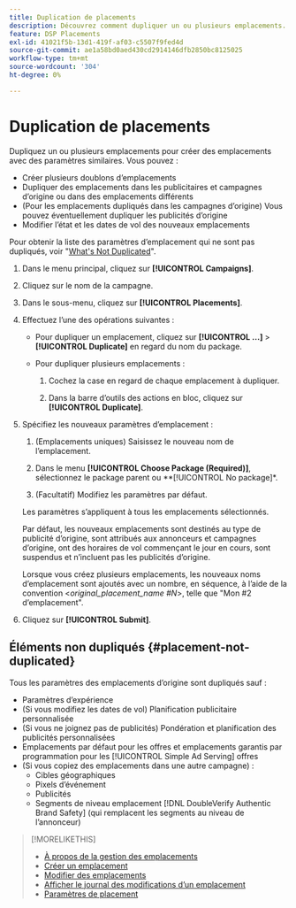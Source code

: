 ```yaml
---
title: Duplication de placements
description: Découvrez comment dupliquer un ou plusieurs emplacements.
feature: DSP Placements
exl-id: 41021f5b-13d1-419f-af03-c5507f9fed4d
source-git-commit: ae1a58bd0aed430cd2914146dfb2850bc8125025
workflow-type: tm+mt
source-wordcount: '304'
ht-degree: 0%

---
```


# Duplication de placements

<!-- Some placements don't have this option. Clarify which placement types aren't eligible -- is it PG placements, or all placements using private inventory? And anything else? -->

Dupliquez un ou plusieurs emplacements pour créer des emplacements avec des paramètres similaires. Vous pouvez :

* Créer plusieurs doublons d’emplacements
* Dupliquer des emplacements dans les publicitaires et campagnes d’origine ou dans des emplacements différents
* (Pour les emplacements dupliqués dans les campagnes d’origine) Vous pouvez éventuellement dupliquer les publicités d’origine
* Modifier l’état et les dates de vol des nouveaux emplacements

Pour obtenir la liste des paramètres d’emplacement qui ne sont pas dupliqués, voir &quot;[What&#39;s Not Duplicated](#placement-not-duplicated)&quot;.

1. Dans le menu principal, cliquez sur **[!UICONTROL Campaigns]**.

1. Cliquez sur le nom de la campagne.

1. Dans le sous-menu, cliquez sur **[!UICONTROL Placements]**.

1. Effectuez l’une des opérations suivantes :

   * Pour dupliquer un emplacement, cliquez sur **[!UICONTROL ...]** > **[!UICONTROL Duplicate]** en regard du nom du package.

   * Pour dupliquer plusieurs emplacements :

      1. Cochez la case en regard de chaque emplacement à dupliquer.

      1. Dans la barre d’outils des actions en bloc, cliquez sur **[!UICONTROL Duplicate]**.

1. Spécifiez les nouveaux paramètres d’emplacement :

   1. (Emplacements uniques) Saisissez le nouveau nom de l’emplacement.

   1. Dans le menu **[!UICONTROL Choose Package (Required)]**, sélectionnez le package parent ou **[!UICONTROL No package]*.

   1. (Facultatif) Modifiez les paramètres par défaut.

   Les paramètres s’appliquent à tous les emplacements sélectionnés.

   Par défaut, les nouveaux emplacements sont destinés au type de publicité d’origine, sont attribués aux annonceurs et campagnes d’origine, ont des horaires de vol commençant le jour en cours, sont suspendus et n’incluent pas les publicités d’origine.

   Lorsque vous créez plusieurs emplacements, les nouveaux noms d’emplacement sont ajoutés avec un nombre, en séquence, à l’aide de la convention &lt;*original_placement_name #N*>, telle que &quot;Mon #2 d’emplacement&quot;.

1. Cliquez sur **[!UICONTROL Submit]**.

## Éléments non dupliqués {#placement-not-duplicated}

Tous les paramètres des emplacements d’origine sont dupliqués sauf :

* Paramètres d’expérience
* (Si vous modifiez les dates de vol) Planification publicitaire personnalisée
* (Si vous ne joignez pas de publicités) Pondération et planification des publicités personnalisées
* Emplacements par défaut pour les offres et emplacements garantis par programmation pour les [!UICONTROL Simple Ad Serving] offres
* (Si vous copiez des emplacements dans une autre campagne) :
   * Cibles géographiques
   * Pixels d’événement
   * Publicités
   * Segments de niveau emplacement [!DNL DoubleVerify Authentic Brand Safety] (qui remplacent les segments au niveau de l’annonceur)

>[!MORELIKETHIS]
>
>* [À propos de la gestion des emplacements](placement-about.md)
>* [Créer un emplacement](placement-create.md)
>* [Modifier des emplacements](placement-edit.md)
>* [Afficher le journal des modifications d’un emplacement](placement-change-log.md)
>* [Paramètres de placement](placement-settings.md)
